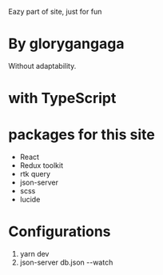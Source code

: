 Eazy part of site, just for fun
# By glorygangaga
Without adaptability.

# with TypeScript

# packages for this site

- React
- Redux toolkit
- rtk query
- json-server
- scss
- lucide

# Configurations

1. yarn dev
2. json-server db.json --watch
